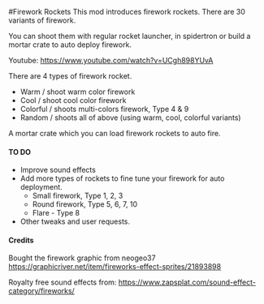 #Firework Rockets
This mod introduces firework rockets.  There are 30 variants of firework.   

You can shoot them with regular rocket launcher, in spidertron or build a mortar crate to auto deploy firework.

Youtube: https://www.youtube.com/watch?v=UCgh898YUvA

There are 4 types of firework rocket.
- Warm / shoot warm color firework
- Cool / shoot cool color firework
- Colorful / shoots multi-colors firework, Type 4 & 9
- Random / shoots all of above (using warm, cool, colorful variants)

A mortar crate which you can load firework rockets to auto fire.

#### TO DO
- Improve sound effects
- Add more types of rockets to fine tune your firework for auto deployment.
  - Small firework, Type 1, 2, 3
  - Round firework, Type 5, 6, 7, 10
  - Flare - Type 8
- Other tweaks and user requests.


#### Credits
Bought the firework graphic from neogeo37
https://graphicriver.net/item/fireworks-effect-sprites/21893898

Royalty free sound effects from:
https://www.zapsplat.com/sound-effect-category/fireworks/



